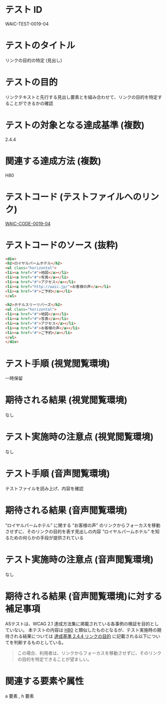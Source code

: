 

# テスト ID
WAIC-TEST-0019-04

# テストのタイトル
リンクの目的の特定 (見出し)

# テストの目的
リンクテキストと先行する見出し要素とを組み合わせて、リンクの目的を特定することができるかの確認

# テストの対象となる達成基準 (複数)
2.4.4

# 関連する達成方法 (複数)
H80

# テストコード (テストファイルへのリンク)
[WAIC-CODE-0019-04](https://waic.github.io/as_test/WAIC-CODE/WAIC-CODE-0019-04.html)

# テストコードのソース (抜粋)
```html
<div>
<h2>ロイヤルパームホテル</h2>
<ul class="horizontal">
<li><a href="#">地図</a></li>
<li><a href="#">写真</a></li>
<li><a href="#">アクセス</a></li>
<li><a href="http://waic.jp/">お客様の声</a></li>
<li><a href="#">ご予約</a></li>
</ul>

<h2>ホテルスリーリバーズ</h2>
<ul class="horizontal">
<li><a href="#">地図</a></li>
<li><a href="#">写真</a></li>
<li><a href="#">アクセス</a></li>
<li><a href="#">お客様の声</a></li>
<li><a href="#">ご予約</a></li>
</ul>
</div>

```
# テスト手順 (視覚閲覧環境)
一時保留

# 期待される結果 (視覚閲覧環境)
なし

# テスト実施時の注意点 (視覚閲覧環境)
なし

# テスト手順 (音声閲覧環境)
テストファイルを読み上げ、内容を確認

# 期待される結果 (音声閲覧環境)
“ロイヤルパームホテル” に関する “お客様の声” のリンクからフォーカスを移動させずに、そのリンクの目的を表す見出しの内容 “ロイヤルパームホテル” を知るための何らかの手段が提供されている

# テスト実施時の注意点 (音声閲覧環境)
なし

# 期待される結果 (音声閲覧環境)に対する補足事項
ASテストは、WCAG 2.1 達成方法集に掲載されている各事例の検証を目的としていない。
本テストの内容は [H80](https://waic.jp/translations/WCAG21/Techniques/html/H80) と類似したものとなるが、テスト実施時の期待される結果については [達成基準 2.4.4 リンクの目的](https://waic.jp/translations/WCAG21/Understanding/link-purpose-in-context) に記載される以下についてを判断するものとしている。

> この場合、利用者は、リンクからフォーカスを移動させずに、そのリンクの目的を特定できることが望ましい。

# 関連する要素や属性
a 要素 , h 要素


